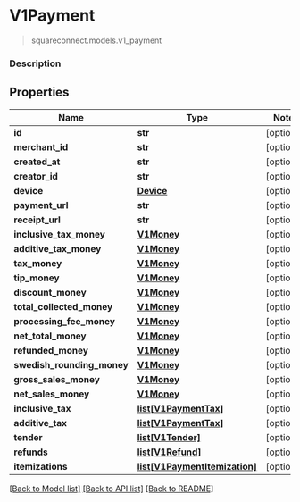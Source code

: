 # V1Payment
> squareconnect.models.v1_payment

### Description

## Properties
Name | Type | Notes
------------ | ------------- | -------------
**id** | **str** | [optional] 
**merchant_id** | **str** | [optional] 
**created_at** | **str** | [optional] 
**creator_id** | **str** | [optional] 
**device** | [**Device**](Device.md) | [optional] 
**payment_url** | **str** | [optional] 
**receipt_url** | **str** | [optional] 
**inclusive_tax_money** | [**V1Money**](V1Money.md) | [optional] 
**additive_tax_money** | [**V1Money**](V1Money.md) | [optional] 
**tax_money** | [**V1Money**](V1Money.md) | [optional] 
**tip_money** | [**V1Money**](V1Money.md) | [optional] 
**discount_money** | [**V1Money**](V1Money.md) | [optional] 
**total_collected_money** | [**V1Money**](V1Money.md) | [optional] 
**processing_fee_money** | [**V1Money**](V1Money.md) | [optional] 
**net_total_money** | [**V1Money**](V1Money.md) | [optional] 
**refunded_money** | [**V1Money**](V1Money.md) | [optional] 
**swedish_rounding_money** | [**V1Money**](V1Money.md) | [optional] 
**gross_sales_money** | [**V1Money**](V1Money.md) | [optional] 
**net_sales_money** | [**V1Money**](V1Money.md) | [optional] 
**inclusive_tax** | [**list[V1PaymentTax]**](V1PaymentTax.md) | [optional] 
**additive_tax** | [**list[V1PaymentTax]**](V1PaymentTax.md) | [optional] 
**tender** | [**list[V1Tender]**](V1Tender.md) | [optional] 
**refunds** | [**list[V1Refund]**](V1Refund.md) | [optional] 
**itemizations** | [**list[V1PaymentItemization]**](V1PaymentItemization.md) | [optional] 

[[Back to Model list]](../README.md#documentation-for-models) [[Back to API list]](../README.md#documentation-for-api-endpoints) [[Back to README]](../README.md)


